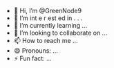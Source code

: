 - 👋 Hi, I’m @GreenNode9
-  👀 I’m  int e     r      est ed in   . . .    
- 🌱 I’m currently learning  ... 
- 💞️ I’m looking to collaborate on ...
- 📫 How to reach me ...
- 😄 Pronouns: ...
- ⚡ Fun fact: ...

<!---
GreenNode9/GreenNode9 is a ✨ special ✨ repository because its `README.md` (this file) appears on your GitHub profile.
You can click the Preview link to take a look at your changes.
--->
